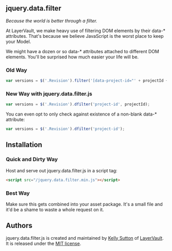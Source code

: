 ## jquery.data.filter

*Because the world is better through a filter.*

At LayerVault, we make heavy use of filtering DOM elements by their data-* attributes. That's because we believe 
JavaScript is the worst place to keep your Model.

We might have a dozen or so data-* attributes attached to different DOM elements. You'll be surprised how much
easier your life will be.

### Old Way

```javascript
var versions = $('.Revision').filter('[data-project-id="' + projectId + '"]');
```

### New Way with jquery.data.filter.js

```javascript
var versions = $('.Revision').dfilter('project-id', projectId);
```

You can even opt to only check against existence of a non-blank data-* attribute:

```javascript
var versions = $('.Revision').dfilter('project-id');
```

## Installation

### Quick and Dirty Way

Host and serve out jquery.data.filter.js in a script tag:

```html
<script src="/jquery.data.filter.min.js"></script>
```

### Best Way

Make sure this gets combined into your asset package. It's a small file and it'd be a shame to waste a whole request on it.

## Authors

jquery.data.filter.js is created and maintained by [Kelly Sutton](http://kellysutton.com) of [LayerVault](http://layervault.com). It is released under the [MIT license](http://en.wikipedia.org/wiki/MIT_License). 
